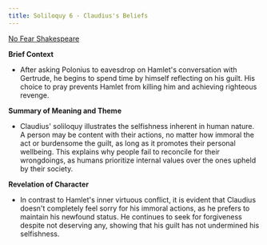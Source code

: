 ```yaml
---
title: Soliloquy 6 - Claudius's Beliefs
---
```

[No Fear Shakespeare](https://www.sparknotes.com/nofear/shakespeare/hamlet/page_188/)

**Brief Context**
- After asking Polonius to eavesdrop on Hamlet's conversation with Gertrude, he begins to spend time by himself reflecting on his guilt. His choice to pray prevents Hamlet from killing him and achieving righteous revenge.

**Summary of Meaning and Theme**
- Claudius' soliloquy illustrates the selfishness inherent in human nature. A person may be content with their actions, no matter how immoral the act or burdensome the guilt, as long as it promotes their personal wellbeing. This explains why people fail to reconcile for their wrongdoings, as humans prioritize internal values over the ones upheld by their society.

**Revelation of Character**
- In contrast to Hamlet's inner virtuous conflict, it is evident that Claudius doesn't completely feel sorry for his immoral actions, as he prefers to maintain his newfound status. He continues to seek for forgiveness despite not deserving any, showing that his guilt has not undermined his selfishness.


